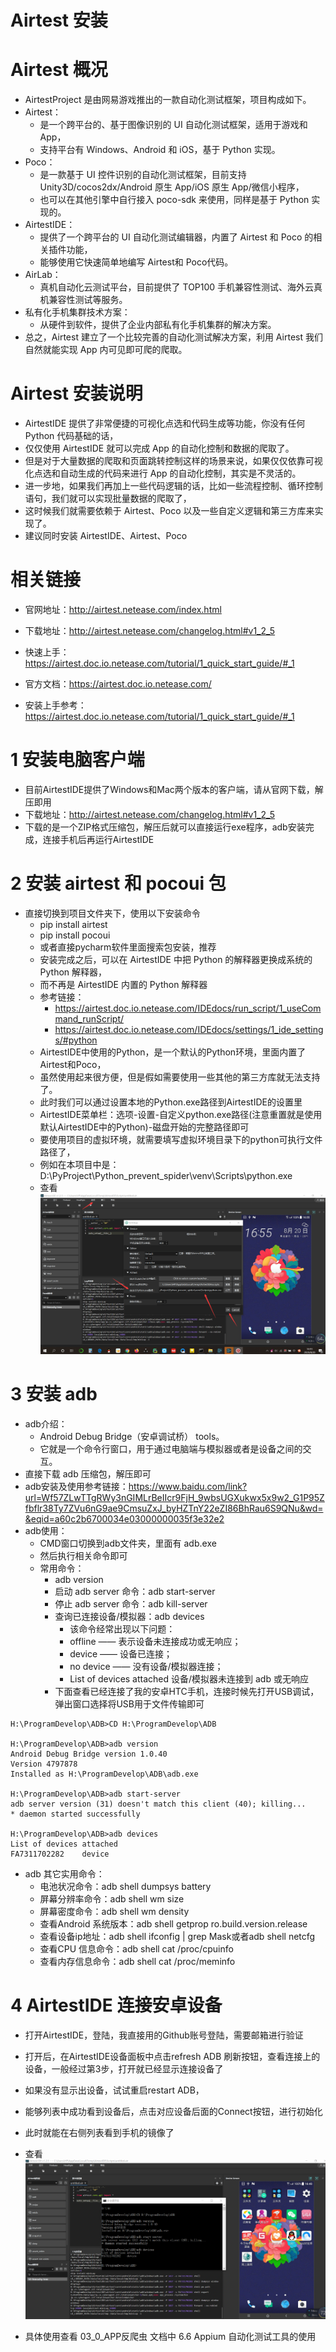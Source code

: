 # Airtest 安装

# Airtest 概况
- AirtestProject 是由网易游戏推出的一款自动化测试框架，项目构成如下。
- Airtest：
    - 是一个跨平台的、基于图像识别的 UI 自动化测试框架，适用于游戏和 App，
    - 支持平台有 Windows、Android 和 iOS，基于 Python 实现。
- Poco：
    - 是一款基于 UI 控件识别的自动化测试框架，目前支持 Unity3D/cocos2dx/Android 原生 App/iOS 原生 App/微信小程序，
    - 也可以在其他引擎中自行接入 poco-sdk 来使用，同样是基于 Python 实现的。
- AirtestIDE：
    - 提供了一个跨平台的 UI 自动化测试编辑器，内置了 Airtest 和 Poco 的相关插件功能，
    - 能够使用它快速简单地编写 Airtest和 Poco代码。
- AirLab：
    - 真机自动化云测试平台，目前提供了 TOP100 手机兼容性测试、海外云真机兼容性测试等服务。
- 私有化手机集群技术方案：
    - 从硬件到软件，提供了企业内部私有化手机集群的解决方案。
- 总之，Airtest 建立了一个比较完善的自动化测试解决方案，利用 Airtest 我们自然就能实现 App 内可见即可爬的爬取。

# Airtest 安装说明
- AirtestIDE 提供了非常便捷的可视化点选和代码生成等功能，你没有任何 Python 代码基础的话，
- 仅仅使用 AirtestIDE 就可以完成 App 的自动化控制和数据的爬取了。
- 但是对于大量数据的爬取和页面跳转控制这样的场景来说，如果仅仅依靠可视化点选和自动生成的代码来进行 App 的自动化控制，其实是不灵活的。
- 进一步地，如果我们再加上一些代码逻辑的话，比如一些流程控制、循环控制语句，我们就可以实现批量数据的爬取了，
- 这时候我们就需要依赖于 Airtest、Poco 以及一些自定义逻辑和第三方库来实现了。
- 建议同时安装 AirtestIDE、Airtest、Poco

# 相关链接
- 官网地址：http://airtest.netease.com/index.html
- 下载地址：http://airtest.netease.com/changelog.html#v1_2_5
- 快速上手：https://airtest.doc.io.netease.com/tutorial/1_quick_start_guide/#_1
- 官方文档：https://airtest.doc.io.netease.com/

- 安装上手参考：https://airtest.doc.io.netease.com/tutorial/1_quick_start_guide/#_1

# 1 安装电脑客户端
- 目前AirtestIDE提供了Windows和Mac两个版本的客户端，请从官网下载，解压即用
- 下载地址：http://airtest.netease.com/changelog.html#v1_2_5 
- 下载的是一个ZIP格式压缩包，解压后就可以直接运行exe程序，adb安装完成，连接手机后再运行AirtestIDE

# 2 安装 airtest 和 pocoui 包
- 直接切换到项目文件夹下，使用以下安装命令
    - pip install airtest
    - pip install pocoui
    - 或者直接pycharm软件里面搜索包安装，推荐
    - 安装完成之后，可以在 AirtestIDE 中把 Python 的解释器更换成系统的 Python 解释器，
    - 而不再是 AirtestIDE 内置的 Python 解释器
    - 参考链接：
        - https://airtest.doc.io.netease.com/IDEdocs/run_script/1_useCommand_runScript/   
        - https://airtest.doc.io.netease.com/IDEdocs/settings/1_ide_settings/#python
    - AirtestIDE中使用的Python，是一个默认的Python环境，里面内置了Airtest和Poco，
    - 虽然使用起来很方便，但是假如需要使用一些其他的第三方库就无法支持了。
    - 此时我们可以通过设置本地的Python.exe路径到AirtestIDE的设置里
    - AirtestIDE菜单栏：选项-设置-自定义python.exe路径(注意重置就是使用默认AirtestIDE中的Python)-磁盘开始的完整路径即可
    - 要使用项目的虚拟环境，就需要填写虚拟环境目录下的python可执行文件路径了，
    - 例如在本项目中是：D:\PyProject\Python_prevent_spider\venv\Scripts\python.exe
    - 查看![图片](03_App反爬虫/AirtestIDE自动化工具使用/002-AirtestIDE使用自定义的python解释器.png)

# 3 安装 adb 
- adb介绍：
    - Android Debug Bridge（安卓调试桥） tools。
    - 它就是一个命令行窗口，用于通过电脑端与模拟器或者是设备之间的交互。
- 直接下载 adb 压缩包，解压即可
- adb安装及使用参考链接：https://www.baidu.com/link?url=Wf57ZLwTTgRWy3nGIMLrBeIIcr9FjH_9wbsUGXukwx5x9w2_G1P95Zfbflr38Ty7ZVu6nG9ae9CmsuZxJ_byHZTnY22eZI86BhRau6S9QNu&wd=&eqid=a60c2b6700034e03000000035f3e32e2
- adb使用：
    - CMD窗口切换到adb文件夹，里面有 adb.exe 
    - 然后执行相关命令即可
    - 常用命令：
        - adb version
        - 启动 adb server 命令：adb start-server
        - 停止 adb server 命令：adb kill-server
        - 查询已连接设备/模拟器：adb devices
            - 该命令经常出现以下问题：
            - offline —— 表示设备未连接成功或无响应；
            - device —— 设备已连接；
            - no device —— 没有设备/模拟器连接；
            - List of devices attached 设备/模拟器未连接到 adb 或无响应
        - 下面查看已经连接了我的安卓HTC手机，连接时候先打开USB调试，弹出窗口选择将USB用于文件传输即可
```
H:\ProgramDevelop\ADB>CD H:\ProgramDevelop\ADB

H:\ProgramDevelop\ADB>adb version
Android Debug Bridge version 1.0.40
Version 4797878
Installed as H:\ProgramDevelop\ADB\adb.exe

H:\ProgramDevelop\ADB>adb start-server
adb server version (31) doesn't match this client (40); killing...
* daemon started successfully

H:\ProgramDevelop\ADB>adb devices
List of devices attached
FA7311702282    device
```
- adb 其它实用命令：
    - 电池状况命令：adb shell dumpsys battery
    - 屏幕分辨率命令：adb shell wm size
    - 屏幕密度命令：adb shell wm density
    - 查看Android 系统版本：adb shell getprop ro.build.version.release
    - 查看设备ip地址：adb shell ifconfig | grep Mask或者adb shell netcfg
    - 查看CPU 信息命令：adb shell cat /proc/cpuinfo
    - 查看内存信息命令：adb shell cat /proc/meminfo

# 4 AirtestIDE 连接安卓设备
- 打开AirtestIDE，登陆，我直接用的Github账号登陆，需要邮箱进行验证
- 打开后，在AirtestIDE设备面板中点击refresh ADB 刷新按钮，查看连接上的设备，一般经过第3步，打开就已经显示连接设备了
- 如果没有显示出设备，试试重启restart ADB，
- 能够列表中成功看到设备后，点击对应设备后面的Connect按钮，进行初始化
- 此时就能在右侧列表看到手机的镜像了
- 查看![图片](03_App反爬虫/AirtestIDE自动化工具使用/001-AirtestIDE连接安卓设备.png)

- 具体使用查看 03_0_APP反爬虫 文档中 6.6 Appium 自动化测试工具的使用